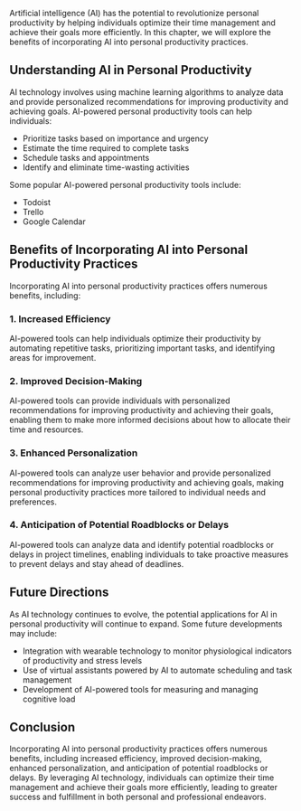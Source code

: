 
Artificial intelligence (AI) has the potential to revolutionize personal productivity by helping individuals optimize their time management and achieve their goals more efficiently. In this chapter, we will explore the benefits of incorporating AI into personal productivity practices.

Understanding AI in Personal Productivity
-----------------------------------------

AI technology involves using machine learning algorithms to analyze data and provide personalized recommendations for improving productivity and achieving goals. AI-powered personal productivity tools can help individuals:

* Prioritize tasks based on importance and urgency
* Estimate the time required to complete tasks
* Schedule tasks and appointments
* Identify and eliminate time-wasting activities

Some popular AI-powered personal productivity tools include:

* Todoist
* Trello
* Google Calendar

Benefits of Incorporating AI into Personal Productivity Practices
-----------------------------------------------------------------

Incorporating AI into personal productivity practices offers numerous benefits, including:

### 1. Increased Efficiency

AI-powered tools can help individuals optimize their productivity by automating repetitive tasks, prioritizing important tasks, and identifying areas for improvement.

### 2. Improved Decision-Making

AI-powered tools can provide individuals with personalized recommendations for improving productivity and achieving their goals, enabling them to make more informed decisions about how to allocate their time and resources.

### 3. Enhanced Personalization

AI-powered tools can analyze user behavior and provide personalized recommendations for improving productivity and achieving goals, making personal productivity practices more tailored to individual needs and preferences.

### 4. Anticipation of Potential Roadblocks or Delays

AI-powered tools can analyze data and identify potential roadblocks or delays in project timelines, enabling individuals to take proactive measures to prevent delays and stay ahead of deadlines.

Future Directions
-----------------

As AI technology continues to evolve, the potential applications for AI in personal productivity will continue to expand. Some future developments may include:

* Integration with wearable technology to monitor physiological indicators of productivity and stress levels
* Use of virtual assistants powered by AI to automate scheduling and task management
* Development of AI-powered tools for measuring and managing cognitive load

Conclusion
----------

Incorporating AI into personal productivity practices offers numerous benefits, including increased efficiency, improved decision-making, enhanced personalization, and anticipation of potential roadblocks or delays. By leveraging AI technology, individuals can optimize their time management and achieve their goals more efficiently, leading to greater success and fulfillment in both personal and professional endeavors.
